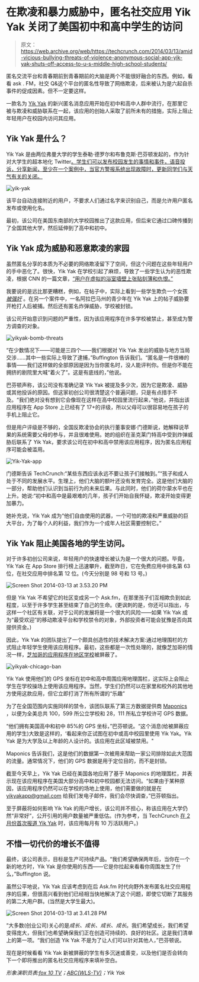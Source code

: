# 在欺凌和暴力威胁中，匿名社交应用 Yik Yak 关闭了美国初中和高中学生的访问 

> 原文：<https://web.archive.org/web/https://techcrunch.com/2014/03/13/amid-vicious-bullying-threats-of-violence-anonymous-social-app-yik-yak-shuts-off-access-to-u-s-middle-high-school-students/>

匿名交流平台和青春期前到青春期前的大脑是两个不能很好融合的东西。例如，看看 ask . FM，社交 Q&这个平台的匿名性导致了网络欺凌，后来被认为是六起自杀事件的促成因素。但不一定要这样。

一款名为 [Yik Yak](https://web.archive.org/web/20221218154017/http://yikyakapp.com/) 的新兴匿名消息应用开始在初中和高中人群中流行，在那里它被与欺凌和威胁联系在一起，该应用的创始人采取了前所未有的措施，实际上阻止年轻用户在校园内访问其应用。

## Yik Yak 是什么？

Yik Yak 是由两位弗曼大学的学生泰勒·德罗尔和布鲁克斯·巴芬顿发起的，作为针对大学生的超本地化 Twitter[。学生们可以发布校园发生的事情和事件，语音投诉，分享新闻，至少在一个案例中，当官方警报系统出现故障时，更新同学们与天气有关的关闭。](https://web.archive.org/web/20221218154017/https://techcrunch.com/2014/02/19/yik-yak-is-an-anonymous-messaging-app-aimed-at-college-campuses/)

![yik-yak](img/68938677aa0a8e9b8a80004eff6f759b.png)

该平台自动连接附近的用户，不要求人们通过名字来识别自己，而是允许用户匿名发布或使用化名。

最初，该公司在美国东南部的大学校园推出了这款应用，但后来它通过口碑传播到了全国其他大学，然后延伸到了高中和初中。

## Yik Yak 成为威胁和恶意欺凌的家园

虽然匿名分享的本质为不必要的网络欺凌留下了空间，但这个问题在这些年轻用户的手中恶化了。很快，Yik Yak 在学校引起了麻烦，导致了一些学生认为的恶性欺凌，根据 CNN 的一篇文章，[“用户在虚拟的浴室墙壁上张贴刻薄和仇恨。”](https://web.archive.org/web/20221218154017/http://edition.cnn.com/2014/03/07/tech/yik-yak-app-high-school-problems/)

我要说的是远比那更糟糕，例如，在帖子中，实际上看到一些学生欺负一个女孩 [*被强奸*](https://web.archive.org/web/20221218154017/http://abclocal.go.com/wls/story?section=news/local&id=9457339) 。在另一个案件中，一名阿拉巴马州的青少年在 Yik Yak 上的帖子威胁要开枪打人后被捕。然后还有匿名炸弹威胁，学校被封锁。

该公司开始意识到问题的严重性，因为该应用程序在许多学校被禁止，甚至成为警方调查的对象。

![yikyak-bomb-threats](img/69dda1d1d4e8d6dee6db7e5d2866ea20.png)

“在少数情况下——可能是三四个——我们根据对 Yik Yak 发出的威胁与地方当局交涉……其中一些实际上导致了逮捕，”Buffington 告诉我们。“匿名是一件很棒的事情——我们这样做的全部原因是因为当你匿名时，没人能评判你。但是你不能在拥挤的剧院里大喊“着火了”。这是有底线的，”他说。

巴芬顿声称，该公司没有准确记录 Yik Yak 被提及多少次，因为它是欺凌、威胁或其他投诉的原因。但这家初创公司很清楚这个普遍问题，只是有点措手不及。“我们绝对没有想到它会像现在这样在高中校园里流行起来，”他说，并指出该应用程序在 App Store 上已经有了 17+的评级，所以父母可以很容易地在孩子的手机上阻止它。

但是用户评级是不够的，全国反欺凌协会的执行董事安娜·门德斯说，她解释说苹果的系统需要父母的参与，并且很难使用。她的组织在圣克莱门特高中受到炸弹威胁后联系了 Yik Yak，要求该公司在初中和高中禁用该应用程序，因为匿名应用程序可能会被滥用。

![Yik-Yak-app](img/2d71da4e600a372568a7bfd5cb1994a7.png)

门德斯告诉 TechCrunch:“某些东西应该永远不要让孩子们接触到。”“孩子和成人处于不同的发展水平。生理上，他们大脑的额叶还没有发育完全。这是他们大脑的一部分，帮助他们认识到当前行为的未来后果。与此同时，他们的荷尔蒙水平也在上升。她说:“初中和高中是最艰难的几年，孩子们开始自我怀疑，欺凌开始变得更加暴力。

她补充说，Yik Yak 成为“他们自由使用的武器，一个可怕的欺凌和严重威胁的巨大平台，为了每个人的利益，我们作为一个成年人社区需要控制它。”

## Yik Yak 阻止美国各地的学生访问。

对于许多初创公司来说，年轻用户的快速增长被认为是一个很大的问题。毕竟，Yik Yak 在 App Store 排行榜上迅速攀升，截至昨日，它在免费应用中排名第 63 位，在社交应用中排名第 12 位。(今天分别是 98 号和 13 号。)

![Screen Shot 2014-03-13 at 3.53.20 PM](img/708c2529c648074d77af90cf1c683d14.png)

但是 Yik Yak 不希望它的社区变成另一个 Ask.fm，在那里孩子们互相欺负到如此程度，以至于许多学生甚至结束了自己的生命。(更讽刺的是，你还可以指出，与这样一个社区有关联，对于公司的发展将是一个很大的风险——如果 Yik Yak 成为“最受欢迎”的移动欺凌平台和学校禁令的对象，外部投资者可能会犹豫是否向其提供资金。)

因此，Yik Yak 的团队提出了一个颇具创造性的技术解决方案:通过地理围栏的方式阻止年轻学生使用该应用程序。最初，这些都是一次性处理的，就像芝加哥的情况一样，[芝加哥的应用程序在地区学校](https://web.archive.org/web/20221218154017/http://abclocal.go.com/wls/story?section=news/local&id=9457339)被屏蔽了。

![yikyak-chicago-ban](img/874bc6c27cef5eab4b206cb2755b66d7.png)

Yik Yak 使用他们的 GPS 坐标在初中和高中周围应用地理围栏，这实际上会阻止学生在学校操场上使用该应用程序。当然，学生们仍然可以在家里和校外的其他地方使用这款应用，但它立即打消了所有所谓的“乐趣”

为了在全国范围内实施同样的禁令，该团队联系了第三方数据提供商 [Maponics](https://web.archive.org/web/20221218154017/http://www.maponics.com/) ，以便为全美总共 100，599 所公立学校和 28，111 所私立学校许可 GPS 数据。

“他们拥有美国高中和初中 85%的 GPS 坐标，”巴芬顿说。“这个消息(给被屏蔽应用的学生)大致是这样的，‘看起来你正试图在初中或高中校园里使用 Yik Yak。Yik Yak 是为大学及以上年龄的人设计的。该应用在此区域被禁用。"

Maponics 告诉我们，这是他们的数据第一次被用来帮助一家公司排除如此大范围的流量。通常情况下，他们的 GPS 数据是用于定位目的，而不是封锁。

截至今天早上，Yik Yak 已经在美国各地应用了基于 Maponics 的地理围栏，并表示现在该应用程序在美国大部分高中和初中校园都无法访问。“如果由于某种原因，该应用程序仍然可以在学校的场地上使用，他们需要做的就是在 yikyakapp@gmail.com 给我们发电子邮件，我们会尽快调查，”巴芬顿指出。

至于屏蔽将如何影响 Yik Yak 的用户增长，该公司并不担心，称该应用在大学仍然“非常好”，公开引用的用户数量被严重低估。(作为参考，当 TechCrunch [在 2 月份首次报道 Yik Yak](https://web.archive.org/web/20221218154017/https://techcrunch.com/2014/02/19/yik-yak-is-an-anonymous-messaging-app-aimed-at-college-campuses/) 时，该应用每月有 10 万活跃用户。)

## 不惜一切代价的增长不值得

最终，该公司表示，目标是生产可持续产品。“我们希望确保两年后，当你在一个新的地方时，Yik Yak 是你使用的东西——它是你拉起来看看你周围发生了什么，”Buffington 说。

虽然公平地说，Yik Yak 应该考虑到在后 Ask.fm 时代向野外发布匿名社交应用程序的后果，但很高兴看到他们已经相当快地解决了这个问题，即使它切断了其服务的第二大用户群。(当然是大学生最大)。

![Screen Shot 2014-03-13 at 3.41.28 PM](img/059557916755789ee2bc973e50c38ad0.png)

“大多数(创业公司)关心的是*成长、成长、成长、成长*。我们希望成长，我们希望变得庞大，但我们也希望确保我们正在创造可持续的、良好的社区。这是我们清单上的第一项。“我们创造 Yik Yak 不是为了让人们可以针对其他人，”巴芬顿说。

现在是时候看看 Yik Yak 新被屏蔽的学生有多沉迷或善变，以及他们是否会转向下一个即将推出的匿名社交应用程序来填补空白。

*形象演职员表:[fox 10 TV](https://web.archive.org/web/20221218154017/http://fox10tv.com/2014/02/21/second-arrest-in-yik-yak-investigation/)；[ABC(WLS-TV)](https://web.archive.org/web/20221218154017/http://abclocal.go.com/wls/story?section=news/local&id=9457339)；Yik Yak*